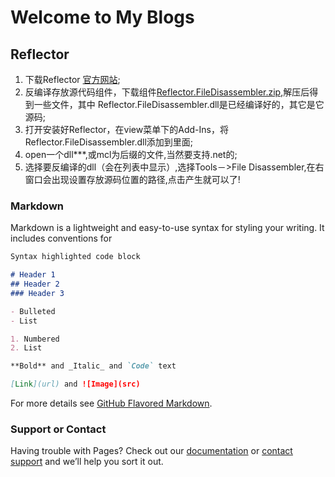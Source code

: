 # **Welcome to My Blogs**
## Reflector
1. 下载Reflector [官方网站](https://www.red-gate.com/dynamic/products/dotnet-development/reflector/download);
2. 反编译存放源代码组件，下载组件[Reflector.FileDisassembler.zip](http://blog.csdn.net/byondocean/article/details/7554548),解压后得到一些文件，其中 Reflector.FileDisassembler.dll是已经编译好的，其它是它源码;
3. 打开安装好Reflector，在view菜单下的Add-Ins，将Reflector.FileDisassembler.dll添加到里面;
4. open一个dll***,或mcl为后缀的文件,当然要支持.net的;
5. 选择要反编译的dll（会在列表中显示）,选择Tools－>File Disassembler,在右窗口会出现设置存放源码位置的路径,点击产生就可以了!


### Markdown

Markdown is a lightweight and easy-to-use syntax for styling your writing. It includes conventions for

```markdown
Syntax highlighted code block

# Header 1
## Header 2
### Header 3

- Bulleted
- List

1. Numbered
2. List

**Bold** and _Italic_ and `Code` text

[Link](url) and ![Image](src)
```

For more details see [GitHub Flavored Markdown](https://guides.github.com/features/mastering-markdown/).
### Support or Contact

Having trouble with Pages? Check out our [documentation](https://help.github.com/categories/github-pages-basics/) or [contact support](https://github.com/contact) and we’ll help you sort it out.

